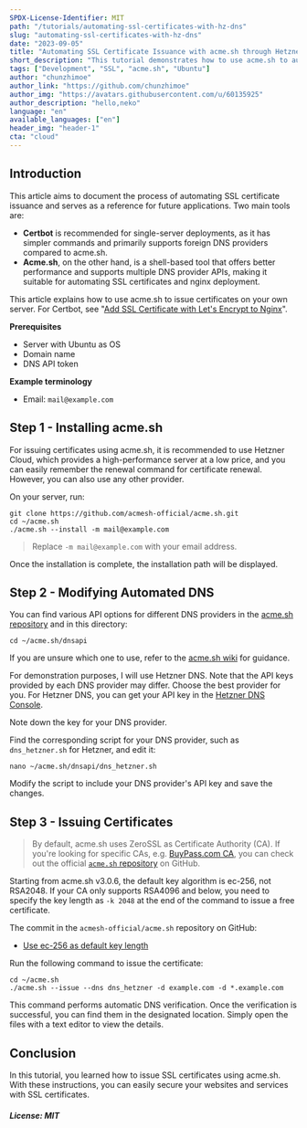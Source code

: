 ```yaml
---
SPDX-License-Identifier: MIT
path: "/tutorials/automating-ssl-certificates-with-hz-dns"
slug: "automating-ssl-certificates-with-hz-dns"
date: "2023-09-05"
title: "Automating SSL Certificate Issuance with acme.sh through Hetzner DNS"
short_description: "This tutorial demonstrates how to use acme.sh to automate SSL certificate issuance on your own server."
tags: ["Development", "SSL", "acme.sh", "Ubuntu"]
author: "chunzhimoe"
author_link: "https://github.com/chunzhimoe"
author_img: "https://avatars.githubusercontent.com/u/60135925"
author_description: "hello,neko"
language: "en"
available_languages: ["en"]
header_img: "header-1"
cta: "cloud"
---
```


## Introduction

This article aims to document the process of automating SSL certificate issuance and serves as a reference for future applications. Two main tools are: 

* **Certbot** is recommended for single-server deployments, as it has simpler commands and primarily supports foreign DNS providers compared to acme.sh. 
* **Acme.sh**, on the other hand, is a shell-based tool that offers better performance and supports multiple DNS provider APIs, making it suitable for automating SSL certificates and nginx deployment.

This article explains how to use acme.sh to issue certificates on your own server. For Certbot, see "[Add SSL Certificate with Let's Encrypt to Nginx](https://community.hetzner.com/tutorials/add-ssl-certificate-with-lets-encrypt-to-nginx-on-ubuntu-20-04)".

**Prerequisites**

* Server with Ubuntu as OS
* Domain name
* DNS API token

**Example terminology**

* Email: `mail@example.com`

## Step 1 - Installing acme.sh

For issuing certificates using acme.sh, it is recommended to use Hetzner Cloud, which provides a high-performance server at a low price, and you can easily remember the renewal command for certificate renewal. However, you can also use any other provider.

On your server, run:

```shell
git clone https://github.com/acmesh-official/acme.sh.git
cd ~/acme.sh
./acme.sh --install -m mail@example.com
```

> Replace `-m mail@example.com` with your email address.

Once the installation is complete, the installation path will be displayed.

## Step 2 - Modifying Automated DNS

You can find various API options for different DNS providers in the [acme.sh repository](https://github.com/acmesh-official/acme.sh/blob/master/dnsapi/) and in this directory:

```shell
cd ~/acme.sh/dnsapi
```
If you are unsure which one to use, refer to the [acme.sh wiki](https://github.com/acmesh-official/acme.sh/wiki/dnsapi) for guidance.

For demonstration purposes, I will use Hetzner DNS. Note that the API keys provided by each DNS provider may differ. Choose the best provider for you. For Hetzner DNS, you can get your API key in the [Hetzner DNS Console](https://dns.hetzner.com/settings/api-token).

Note down the key for your DNS provider.

Find the corresponding script for your DNS provider, such as `dns_hetzner.sh` for Hetzner, and edit it:

```shell
nano ~/acme.sh/dnsapi/dns_hetzner.sh
```

Modify the script to include your DNS provider's API key and save the changes.

## Step 3 - Issuing Certificates

> By default, acme.sh uses ZeroSSL as Certificate Authority (CA). If you're looking for specific CAs, e.g. [BuyPass.com CA](https://github.com/acmesh-official/acme.sh/wiki/BuyPass.com-CA), you can check out the official [`acme.sh` repository](https://github.com/acmesh-official/acme.sh#supported-ca) on GitHub.

Starting from acme.sh v3.0.6, the default key algorithm is ec-256, not RSA2048. If your CA only supports RSA4096 and below, you need to specify the key length as `-k 2048` at the end of the command to issue a free certificate.

The commit in the `acmesh-official/acme.sh` repository on GitHub:
* [Use ec-256 as default key length](https://github.com/acmesh-official/acme.sh/commit/ec0e871592d286b8cd4e1d407411f0ba17c775e6)

Run the following command to issue the certificate:

```shell
cd ~/acme.sh
./acme.sh --issue --dns dns_hetzner -d example.com -d *.example.com
```

This command performs automatic DNS verification. Once the verification is successful, you can find them in the designated location. Simply open the files with a text editor to view the details.

## Conclusion

In this tutorial, you learned how to issue SSL certificates using acme.sh. With these instructions, you can easily secure your websites and services with SSL certificates.

##### License: MIT

<!--

Contributor's Certificate of Origin

By making a contribution to this project, I certify that:

(a) The contribution was created in whole or in part by me and I have
    the right to submit it under the license indicated in the file; or

(b) The contribution is based upon previous work that, to the best of my
    knowledge, is covered under an appropriate license and I have the
    right under that license to submit that work with modifications,
    whether created in whole or in part by me, under the same license
    (unless I am permitted to submit under a different license), as
    indicated in the file; or

(c) The contribution was provided directly to me by some other person
    who certified (a), (b) or (c) and I have not modified it.

(d) I understand and agree that this project and the contribution are
    public and that a record of the contribution (including all personal
    information I submit with it, including my sign-off) is maintained
    indefinitely and may be redistributed consistent with this project
    or the license(s) involved.

Signed-off-by: peter chen (chunzhi@18g.me)

-->
